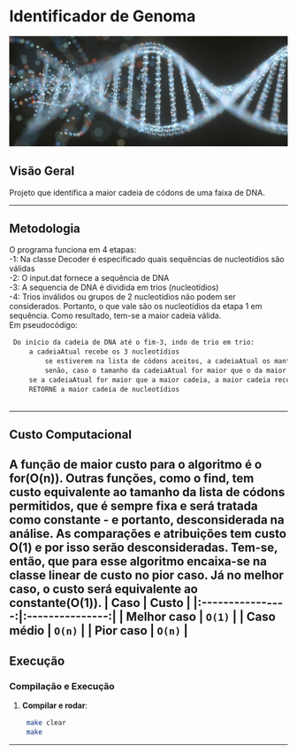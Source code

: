 # **Identificador de Genoma**  

<img src = "dna.png ">

## **Visão Geral**  
Projeto que identifica a maior cadeia de códons de uma faixa de DNA.

---

## **Metodologia** 
O programa funciona em 4 etapas:<br>
-1: Na classe Decoder é especificado quais sequências de nucleotídios são válidas <br>
-2: O input.dat fornece a sequência de DNA <br>
-3: A sequencia de DNA é dividida em trios (nucleotídios) <br>
-4: Trios inválidos ou grupos de 2 nucleotídios não podem ser considerados. Portanto, o que vale são os nucleotídios da etapa 1 em sequência. Como resultado, tem-se a maior cadeia válida. <br>
Em pseudocódigo:
   ```bash
    Do início da cadeia de DNA até o fim-3, indo de trio em trio:
        a cadeiaAtual recebe os 3 nucleotídios
            se estiverem na lista de códons aceitos, a cadeiaAtual os mantém e loop segue
            senão, caso o tamanho da cadeiaAtual for maior que o da maior sequencia de nucleotídios, a maior sequencia se torna a cadeiaAtual. CadeiaAtual é esvazeada para o próximo loop
        se a cadeiaAtual for maior que a maior cadeia, a maior cadeia recebe a tual
        RETORNE a maior cadeia de nucleotídios
    
   ```  
---
## **Custo Computacional** 
A função de maior custo para o algoritmo é o for(O(n)). Outras funções, como o find, tem custo equivalente ao tamanho da lista de códons permitidos, que é sempre fixa e será tratada como constante - e portanto, desconsiderada na análise. As comparações e atribuições tem custo O(1) e por isso serão desconsideradas. Tem-se, então, que para esse algoritmo encaixa-se na classe linear de custo no pior caso. Já no melhor caso, o custo será equivalente ao constante(O(1)).
| Caso        | Custo  |
|:----------------:|:---------------:|
| **Melhor caso** | `O(1)`        |
| **Caso médio**  | `O(n)`        |
| **Pior caso**   | `O(n)`    |
---

## **Execução**  

### **Compilação e Execução**  
1. **Compilar e rodar**:  
   ```bash
    make clear
    make
   ```  
---
